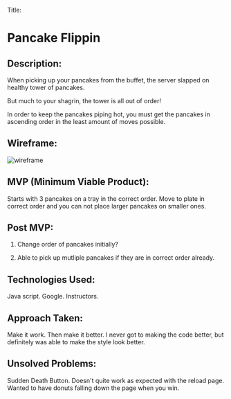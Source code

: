 Title: 

# **Pancake Flippin**

## Description:

When picking up your pancakes from the buffet, the server slapped on healthy tower of pancakes. 

But much to your shagrin, the tower is all out of order! 

In order to keep the pancakes piping hot, you must get the pancakes in ascending order in the least amount of moves possible. 

## Wireframe:

![wireframe](https://i.imgur.com/6U0iWIw.png)

## MVP (Minimum Viable Product):

Starts with 3 pancakes on a tray in the correct order. Move to plate in correct order and you can not place larger pancakes on smaller ones. 

## Post MVP:

1. Change order of pancakes initially?

2. Able to pick up mutliple pancakes if they are in correct order already. 

## Technologies Used:
Java script. Google. Instructors. 


## Approach Taken:
Make it work. Then make it better. I never got to making the code better, but definitely was able to make the style look better. 


## Unsolved Problems:
Sudden Death Button. Doesn't quite work as expected with the reload page. 
Wanted to have donuts falling down the page when you win. 

